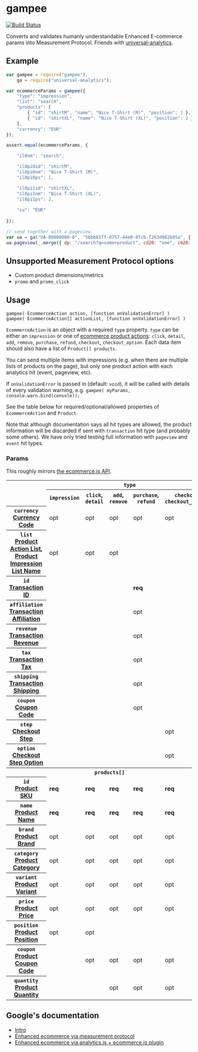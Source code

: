 # gampee

[![Build Status](https://travis-ci.org/insidewarehouse/gampee.svg?branch=master)](https://travis-ci.org/insidewarehouse/gampee)

Converts and validates humanly understandable Enhanced E-commerce params into Measurement Protocol.
Friends with [universal-analytics](https://www.npmjs.com/package/universal-analytics).

## Example

```js
var gampee = require("gampee"),
	ga = require("universal-analytics");

var ecommerceParams = gampee({
	"type": "impression",
	"list": "search",
	"products": [
		{ "id": "shirtM", "name": "Nice T-Shirt (M)", "position": 1 },
		{ "id": "shirtXL", "name": "Nice T-Shirt (XL)", "position": 2 }
	],
	"currency": "EUR"
});

assert.equal(ecommerceParams, {

	"il0nm": "search",

	"il0pi0id": "shirtM",
	"il0pi0nm": "Nice T-Shirt (M)",
	"il0pi0ps": 1,

	"il0pi1id": "shirtXL",
	"il0pi1nm": "Nice T-Shirt (XL)",
	"il0pi1ps": 2,
	
	"cu": "EUR"
	
});

// send together with a pageview
var ua = ga("UA-00000000-0", "5bbb81ff-0757-44e0-8fcb-f263d982b95a", { debug: true });
ua.pageview(_.merge({ dp: "/search?q=some+product", cd20: "one", cm20: "two" }, ecommerceParams));
```

## Unsupported Measurement Protocol options 

* Custom product dimensions/metrics
* `promo` and `promo_click`

## Usage

```
gampee( EcommerceAction action, [function onValidationError] )
gampee( EcommerceAction[] actionList, [function onValidationError] )
```

`EcommerceAction` is an object with a required `type` property. `type` can be either an `impression` or one of [ecommerce 
product actions](https://developers.google.com/analytics/devguides/collection/protocol/v1/parameters#pa): 
`click`, `detail`, `add`, `remove`, `purchase`, `refund`, `checkout`, `checkout_option`. Each data item should also 
have a list of `Product[] products`. 

You can send multiple items with impressions (e.g. when there are multiple lists of products on the page), but
only one product action with each analytics hit (event, pageview, etc).

If `onValidationError` is passed in (default: `void`), it will be called with details of every validation warning, e.g.
`gampee( myParams, console.warn.bind(console));`

See the table below for required/optional/allowed properties of `EcommerceAction` and `Product`.

Note that although documentation says all hit types are allowed, the product information will be discarded if sent with
`transaction` hit type (and probably some others). We have only tried testing full information with `pageview` and 
`event` hit types.

### Params

This roughly mirrors [the ecommerce.js API](https://developers.google.com/analytics/devguides/collection/analyticsjs/enhanced-ecommerce#ecommerce-data).

<table>
<tr>
	<td rowspan=2></td>
	<th scope=col colspan=5><code>type</code></th>
</tr>
<tr>
	<th scope=col><code>impression</code></th>
	<th scope=col><code>click</code>, <code>detail</code></th>
	<th scope=col><code>add</code>, <code>remove</code></th>
	<th scope=col><code>purchase</code>, <code>refund</code></th>
	<th scope=col><code>checkout</code>, <code>checkout_option</code></th>
</tr>
<tr>
	<th scope=row>
		<code>currency</code>
		<br/>
		<a href="https://developers.google.com/analytics/devguides/collection/protocol/v1/parameters#cu">Currency Code</a>
	</th>
	<td>opt</td>
	<td>opt</td>
	<td>opt</td>
	<td>opt</td>
	<td>opt</td>
</tr>
<tr>
	<th scope=row>
		<code>list</code>
		<br/>
		<a href="https://developers.google.com/analytics/devguides/collection/protocol/v1/parameters#pal">Product Action List</a>, <a href="https://developers.google.com/analytics/devguides/collection/protocol/v1/parameters#il_nm">Product Impression List Name</a>
	</th>
	<td>opt</td>
	<td>opt</td>
	<td>opt</td>
	<td></td>
	<td></td>
</tr>
<tr>
	<th scope=row>
		<code>id</code>
		<br/>
		<a href="https://developers.google.com/analytics/devguides/collection/protocol/v1/parameters#ti">Transaction ID</a>
	</th>
	<td></td>
	<td></td>
	<td></td>
	<td><strong>req</strong></td>
	<td></td>
</tr>
<tr>
	<th scope=row>
		<code>affiliation</code>
		<br/>
		<a href="https://developers.google.com/analytics/devguides/collection/protocol/v1/parameters#ta">Transaction Affiliation</a>
	</th>
	<td></td>
	<td></td>
	<td></td>
	<td>opt</td>
	<td></td>
</tr>
<tr>
	<th scope=row>
		<code>revenue</code>
		<br/>
		<a href="https://developers.google.com/analytics/devguides/collection/protocol/v1/parameters#tr">Transaction Revenue</a>
	</th>
	<td></td>
	<td></td>
	<td></td>
	<td>opt</td>
	<td></td>
</tr>
<tr>
	<th scope=row>
		<code>tax</code>
		<br/>
		<a href="https://developers.google.com/analytics/devguides/collection/protocol/v1/parameters#tt">Transaction Tax</a>
	</th>
	<td></td>
	<td></td>
	<td></td>
	<td>opt</td>
	<td></td>
</tr>
<tr>
	<th scope=row>
		<code>shipping</code>
		<br/>
		<a href="https://developers.google.com/analytics/devguides/collection/protocol/v1/parameters#ts">Transaction Shipping</a>
	</th>
	<td></td>
	<td></td>
	<td></td>
	<td>opt</td>
	<td></td>
</tr>
<tr>
	<th scope=row>
		<code>coupon</code>
		<br/>
		<a href="https://developers.google.com/analytics/devguides/collection/protocol/v1/parameters#tcc">Coupon Code</a>
	</th>
	<td></td>
	<td></td>
	<td></td>
	<td>opt</td>
	<td></td>
</tr>
<tr>
	<th scope=row>
		<code>step</code>
		<br/>
		<a href="https://developers.google.com/analytics/devguides/collection/protocol/v1/parameters#cos">Checkout Step</a>
	</th>
	<td></td>
	<td></td>
	<td></td>
	<td></td>
	<td>opt</td>
</tr>
<tr>
	<th scope=row>
		<code>option</code>
		<br/>
		<a href="https://developers.google.com/analytics/devguides/collection/protocol/v1/parameters#col">Checkout Step Option</a>
	</th>
	<td></td>
	<td></td>
	<td></td>
	<td></td>
	<td>opt</td>
</tr>
<tr>
	<th colspan=7><code>products[]</code></th>
</tr>
<tr>
	<th scope=row>
		<code>id</code>
		<br/>
		<a href="https://developers.google.com/analytics/devguides/collection/protocol/v1/parameters#pr_id">Product SKU</a>
	</th>
	<td><strong>req</strong></td>
	<td><strong>req</strong></td>
	<td><strong>req</strong></td>
	<td><strong>req</strong></td>
	<td><strong>req</strong></td>
</tr>
<tr>
	<th scope=row>
		<code>name</code>
		<br/>
		<a href="https://developers.google.com/analytics/devguides/collection/protocol/v1/parameters#pr_nm">Product Name</a>
	</th>
	<td><strong>req</strong></td>
	<td><strong>req</strong></td>
	<td><strong>req</strong></td>
	<td><strong>req</strong></td>
	<td><strong>req</strong></td>
</tr>
<tr>
	<th scope=row>
		<code>brand</code>
		<br/>
		<a href="https://developers.google.com/analytics/devguides/collection/protocol/v1/parameters#pr_br">Product Brand</a>
	</th>
	<td>opt</td>
	<td>opt</td>
	<td>opt</td>
	<td>opt</td>
	<td>opt</td>
</tr>
<tr>
	<th scope=row>
		<code>category</code>
		<br/>
		<a href="https://developers.google.com/analytics/devguides/collection/protocol/v1/parameters#pr_ca">Product Category</a>
	</th>
	<td>opt</td>
	<td>opt</td>
	<td>opt</td>
	<td>opt</td>
	<td>opt</td>
</tr>
<tr>
	<th scope=row>
		<code>variant</code>
		<br/>
		<a href="https://developers.google.com/analytics/devguides/collection/protocol/v1/parameters#pr_va">Product Variant</a>
	</th>
	<td>opt</td>
	<td>opt</td>
	<td>opt</td>
	<td>opt</td>
	<td>opt</td>
</tr>
<tr>
	<th scope=row>
		<code>price</code>
		<br/>
		<a href="https://developers.google.com/analytics/devguides/collection/protocol/v1/parameters#pr_pr">Product Price</a>
	</th>
	<td>opt</td>
	<td>opt</td>
	<td>opt</td>
	<td>opt</td>
	<td>opt</td>
</tr>
<tr>
	<th scope=row>
		<code>position</code>
		<br/>
		<a href="https://developers.google.com/analytics/devguides/collection/protocol/v1/parameters#pr_ps">Product Position</a>
	</th>
	<td>opt</td>
	<td>opt</td>
	<td></td>
	<td></td>
	<td></td>
</tr>
<tr>
	<th scope=row>
		<code>coupon</code>
		<br/>
		<a href="https://developers.google.com/analytics/devguides/collection/protocol/v1/parameters#pr_cc">Product Coupon Code</a>
	</th>
	<td></td>
	<td>opt</td>
	<td>opt</td>
	<td>opt</td>
	<td>opt</td>
</tr>
<tr>
	<th scope=row>
		<code>quantity</code>
		<br/>
		<a href="https://developers.google.com/analytics/devguides/collection/protocol/v1/parameters#pr_qt">Product Quantity</a>
	</th>
	<td></td>
	<td></td>
	<td>opt</td>
	<td>opt</td>
	<td>opt</td>
</tr>
</table>

## Google's documentation

* [Intro](https://support.google.com/analytics/answer/6014841?hl=en)
* [Enhanced ecommerce via measurement protocol](https://developers.google.com/analytics/devguides/collection/protocol/v1/parameters#enhanced-ecomm)
* [Enhanced ecommerce via analytics.js + ecommerce.js plugin](https://developers.google.com/analytics/devguides/collection/analyticsjs/enhanced-ecommerce)

